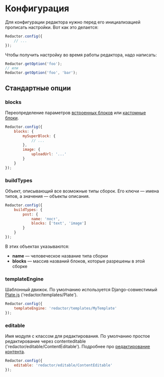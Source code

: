 # Конфигурация

Для конфигурации редактора нужно перед его инициализацией прописать настройки. Вот как это делается:
```javascript
Redactor.config({
    // ...
});
```
Чтобы получить настройку во время работы редактора, надо написать:
```javascript
Redactor.getOption('foo');
// или
Redactor.getOption('foo', 'bar');
```


## Стандартные опции


### blocks

Переопределение параметров [встроенных блоков](blocks/README.md) или [кастомные блоки](blocks/CREATE.md).
```javascript
Redactor.config({
    blocks: {
        mySuperBlock: {
            // ...
        },
        image: {
            uploadUrl: '...'
        }
    }
});
```


### buildTypes

Объект, описывающий все возможные типы сборок.
Его ключи — имена типов, а значения — объекты описания.
```javascript
Redactor.config({
    buildTypes: {
        post: {
            name: 'пост',
            blocks: ['text', 'image']
        }
    }
});
```
В этих объектах указываются:

- **name** — человеческое название типа сборки
- **blocks** — массив названий блоков, которые разрешены в этой сборке


### templateEngine

Шаблонный движок. По умолчанию используется Django-совместимый
[Plate.js](https://github.com/chrisdickinson/plate/) ('redactor/templates/Plate').
```javascript
Redactor.config({
    templateEngine: 'redactor/templates/MyTemplate'
});
```


### editable

Имя модуля с классом для редактирования. По умолчанию простое редактирование через contenteditable
('redactor/editable/ContentEditable'). Подробнее про [редактирование контента](editable/README.md).
```javascript
Redactor.config({
    editable: 'redactor/editable/ContentEditable'
});
```
